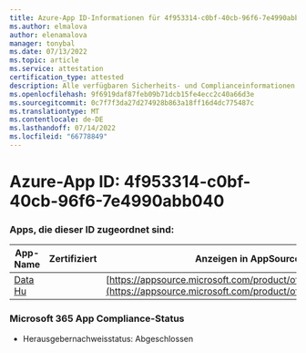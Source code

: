 ```yaml
---
title: Azure-App ID-Informationen für 4f953314-c0bf-40cb-96f6-7e4990abb040
ms.author: elmalova
author: elenamalova
manager: tonybal
ms.date: 07/13/2022
ms.topic: article
ms.service: attestation
certification_type: attested
description: Alle verfügbaren Sicherheits- und Complianceinformationen für 4f953314-c0bf-40cb-96f6-7e4990abb040.
ms.openlocfilehash: 9f6919daf87feb09b71dcb15fe4ecc2c40a66d3e
ms.sourcegitcommit: 0c7f7f3da27d274928b863a18ff16d4dc775487c
ms.translationtype: MT
ms.contentlocale: de-DE
ms.lasthandoff: 07/14/2022
ms.locfileid: "66778849"
---
```

# <a name="azure-app-id-4f953314-c0bf-40cb-96f6-7e4990abb040"></a>Azure-App ID: 4f953314-c0bf-40cb-96f6-7e4990abb040


### <a name="apps-associated-with-this-id"></a>Apps, die dieser ID zugeordnet sind:
| **App-Name** | **Zertifiziert** | **Anzeigen in AppSource** |
|--------------|---------------|-----------------------|
| [Data Hu](../forward/WA200004262.md) |  | [https://appsource.microsoft.com/product/office/WA200004262](https://appsource.microsoft.com/product/office/WA200004262) |

### <a name="microsoft-365-app-compliance-status"></a>Microsoft 365 App Compliance-Status
- Herausgebernachweisstatus: Abgeschlossen
